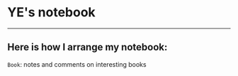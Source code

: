 # YE's notebook
---
## Here is how I arrange my notebook:


`Book`: notes and comments on interesting books
